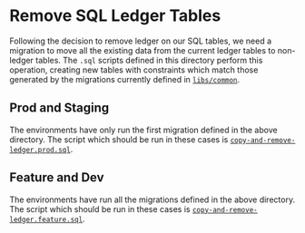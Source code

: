 # Remove SQL Ledger Tables

Following the decision to remove ledger on our SQL tables, we need a
migration to move all the existing data from the current ledger tables to
non-ledger tables. The `.sql` scripts defined in this directory perform this
operation, creating new tables with constraints which match those generated
by the migrations currently defined in [`libs/common`](../../../libs/common/src/sql-db-connection/migrations/).

## Prod and Staging

The environments have only run the first migration defined in the above
directory. The script which should be run in these cases is
[`copy-and-remove-ledger.prod.sql`](./copy-and-remove-ledger.prod.sql).

## Feature and Dev

The environments have run all the migrations defined in the above directory.
The script which should be run in these cases is
[`copy-and-remove-ledger.feature.sql`](./copy-and-remove-ledger.feature.sql).
